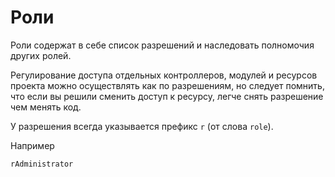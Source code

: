 Роли
===

Роли содержат в себе список разрешений и наследовать полномочия других ролей.

Регулирование доступа отдельных контроллеров, модулей и ресурсов проекта можно осуществлять как по разрешениям, 
но следует помнить, что если вы решили сменить доступ к ресурсу, 
легче снять разрешение чем менять код.

У разрешения всегда указывается префикс ``r`` (от слова ``role``).

Например

```
rAdministrator
```
